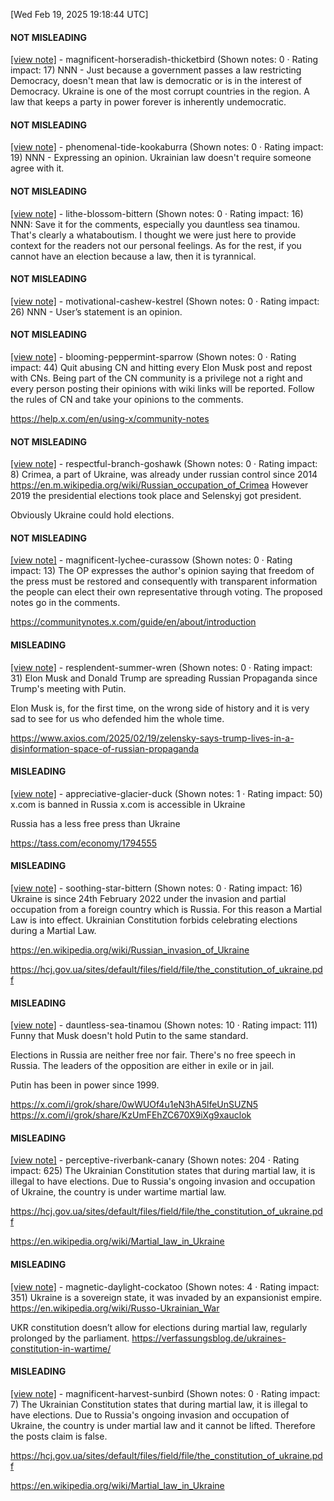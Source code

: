 [Wed Feb 19, 2025 19:18:44 UTC] 

#### NOT MISLEADING

[[view note]](https://x.com/i/birdwatch/n/1892300465389654220) - magnificent-horseradish-thicketbird (Shown notes: 0 · Rating impact: 17)
NNN - Just because a government passes a law restricting Democracy, doesn't mean that law is democratic or is in the interest of Democracy. Ukraine is one of the most corrupt countries in the region. A law that keeps a party in power forever is inherently undemocratic.


#### NOT MISLEADING

[[view note]](https://x.com/i/birdwatch/n/1892309269040480686) - phenomenal-tide-kookaburra (Shown notes: 0 · Rating impact: 19)
NNN - Expressing an opinion. Ukrainian law doesn't require someone agree with it.

#### NOT MISLEADING

[[view note]](https://x.com/i/birdwatch/n/1892325190392303663) - lithe-blossom-bittern (Shown notes: 0 · Rating impact: 16)
NNN:  Save it for the comments, especially you dauntless sea tinamou.  That's clearly a whataboutism.  I thought we were just here to provide context for the readers not our personal feelings. As for the rest, if you cannot have an election because a law, then it is tyrannical.

#### NOT MISLEADING

[[view note]](https://x.com/i/birdwatch/n/1892325799371460759) - motivational-cashew-kestrel (Shown notes: 0 · Rating impact: 26)
NNN - User’s statement is an opinion.

#### NOT MISLEADING

[[view note]](https://x.com/i/birdwatch/n/1892329612937744864) - blooming-peppermint-sparrow (Shown notes: 0 · Rating impact: 44)
Quit abusing CN and hitting every Elon Musk post and repost with CNs. Being part of the CN community is a privilege not a right and every person posting their opinions with wiki links will be reported. Follow the rules of CN and take your opinions to the comments.

https://help.x.com/en/using-x/community-notes

#### NOT MISLEADING

[[view note]](https://x.com/i/birdwatch/n/1892347269011427577) - respectful-branch-goshawk (Shown notes: 0 · Rating impact: 8)
Crimea, a part of Ukraine, was already under russian control since 2014
https://en.m.wikipedia.org/wiki/Russian_occupation_of_Crimea
However 2019 the presidential elections took place and Selenskyj got president.

Obviously Ukraine could hold elections.

#### NOT MISLEADING

[[view note]](https://x.com/i/birdwatch/n/1892371181212139967) - magnificent-lychee-curassow (Shown notes: 0 · Rating impact: 13)
The OP expresses the author's opinion saying that freedom of the press must be restored and consequently with transparent information the people can elect their own representative through voting. The proposed notes go in the comments.

https://communitynotes.x.com/guide/en/about/introduction

#### MISLEADING

[[view note]](https://x.com/i/birdwatch/n/1892423942868013217) - resplendent-summer-wren (Shown notes: 0 · Rating impact: 31)
Elon Musk and Donald Trump are spreading Russian Propaganda since Trump's meeting with Putin. 

Elon Musk is, for the first time, on the wrong side of history and it is very sad to see for us who defended him the whole time.

https://www.axios.com/2025/02/19/zelensky-says-trump-lives-in-a-disinformation-space-of-russian-propaganda

#### MISLEADING

[[view note]](https://x.com/i/birdwatch/n/1892345162484842541) - appreciative-glacier-duck (Shown notes: 1 · Rating impact: 50)
x.com is banned in Russia
x.com is accessible in Ukraine

Russia has a less free press than Ukraine

https://tass.com/economy/1794555

#### MISLEADING

[[view note]](https://x.com/i/birdwatch/n/1892324036035960995) - soothing-star-bittern (Shown notes: 0 · Rating impact: 16)
Ukraine is since 24th February 2022 under the invasion and partial occupation from a foreign country which is Russia. For this reason a Martial Law is into effect. Ukrainian Constitution forbids celebrating elections during a Martial Law.

https://en.wikipedia.org/wiki/Russian_invasion_of_Ukraine

https://hcj.gov.ua/sites/default/files/field/file/the_constitution_of_ukraine.pdf

#### MISLEADING

[[view note]](https://x.com/i/birdwatch/n/1892310547603083583) - dauntless-sea-tinamou (Shown notes: 10 · Rating impact: 111)
Funny that Musk doesn't hold Putin to the same standard.

Elections in Russia are neither free nor fair. There's no free speech in Russia. The leaders of the opposition are either in exile or in jail.

Putin has been in power since 1999.

https://x.com/i/grok/share/0wWUOf4u1eN3hA5lfeUnSUZN5
https://x.com/i/grok/share/KzUmFEhZC670X9iXg9xauclok

#### MISLEADING

[[view note]](https://x.com/i/birdwatch/n/1892309823959814319) - perceptive-riverbank-canary (Shown notes: 204 · Rating impact: 625)
The Ukrainian Constitution states that during martial law, it is illegal to have elections.  Due to Russia's ongoing invasion and occupation of Ukraine, the country is under wartime martial law.

https://hcj.gov.ua/sites/default/files/field/file/the_constitution_of_ukraine.pdf

https://en.wikipedia.org/wiki/Martial_law_in_Ukraine

#### MISLEADING

[[view note]](https://x.com/i/birdwatch/n/1892299811837354051) - magnetic-daylight-cockatoo (Shown notes: 4 · Rating impact: 351)
Ukraine is a sovereign state, it was invaded by an expansionist empire.
https://en.wikipedia.org/wiki/Russo-Ukrainian_War 

UKR constitution doesn’t allow for elections during martial law, regularly prolonged by the parliament.
https://verfassungsblog.de/ukraines-constitution-in-wartime/

#### MISLEADING

[[view note]](https://x.com/i/birdwatch/n/1892295309314691436) - magnificent-harvest-sunbird (Shown notes: 0 · Rating impact: 7)
The Ukrainian Constitution states that during martial law, it is illegal to have elections.  Due to Russia's ongoing invasion and occupation of Ukraine, the country is under martial law and it cannot be lifted. Therefore the posts claim is false.

https://hcj.gov.ua/sites/default/files/field/file/the_constitution_of_ukraine.pdf

https://en.wikipedia.org/wiki/Martial_law_in_Ukraine
